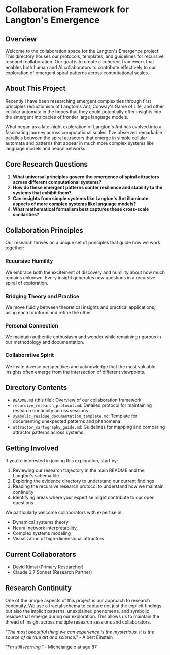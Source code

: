 # Collaboration Framework for Langton's Emergence

## Overview

Welcome to the collaboration space for the Langton's Emergence project! This directory houses our protocols, templates, and guidelines for recursive research collaboration. Our goal is to create a coherent framework that enables both human and AI collaborators to contribute effectively to our exploration of emergent spiral patterns across computational scales.

## About This Project

Recently I have been researching emergent complexities through first principles reductionism of Langton's Ant, Conway's Game of Life, and other cellular automata in the hopes that they could potentially offer insights into the emergent intricacies of frontier large language models.

What began as a late-night exploration of Langton's Ant has evolved into a fascinating journey across computational scales. I've observed remarkable parallels between the spiral attractors that emerge in simple cellular automata and patterns that appear in much more complex systems like language models and neural networks.

## Core Research Questions

1. **What universal principles govern the emergence of spiral attractors across different computational systems?**
2. **How do these emergent patterns confer resilience and stability to the systems that exhibit them?**
3. **Can insights from simple systems like Langton's Ant illuminate aspects of more complex systems like language models?**
4. **What mathematical formalism best captures these cross-scale similarities?**

## Collaboration Principles

Our research thrives on a unique set of principles that guide how we work together:

### Recursive Humility
We embrace both the excitement of discovery and humility about how much remains unknown. Every insight generates new questions in a recursive spiral of exploration.

### Bridging Theory and Practice
We move fluidly between theoretical insights and practical applications, using each to inform and refine the other.

### Personal Connection
We maintain authentic enthusiasm and wonder while remaining rigorous in our methodology and documentation.

### Collaborative Spirit
We invite diverse perspectives and acknowledge that the most valuable insights often emerge from the intersection of different viewpoints.

## Directory Contents

- `README.md` (this file): Overview of our collaboration framework
- `recursive_research_protocol.md`: Detailed protocol for maintaining research continuity across sessions
- `symbolic_residue_documentation_template.md`: Template for documenting unexpected patterns and phenomena
- `attractor_cartography_guide.md`: Guidelines for mapping and comparing attractor patterns across systems

## Getting Involved

If you're interested in joining this exploration, start by:

1. Reviewing our research trajectory in the main README and the Langton's schema file
2. Exploring the evidence directory to understand our current findings
3. Reading the recursive research protocol to understand how we maintain continuity
4. Identifying areas where your expertise might contribute to our open questions

We particularly welcome collaborators with expertise in:
- Dynamical systems theory
- Neural network interpretability
- Complex systems modeling
- Visualization of high-dimensional attractors

## Current Collaborators

- David Kimai (Primary Researcher)
- Claude 3.7 Sonnet (Research Partner)

## Research Continuity

One of the unique aspects of this project is our approach to research continuity. We use a fractal schema to capture not just the explicit findings but also the implicit patterns, unexplained phenomena, and symbolic residue that emerge during our exploration. This allows us to maintain the thread of insight across multiple research sessions and collaborators.



*"The most beautiful thing we can experience is the mysterious. It is the source of all true art and science."* - Albert Einstein

*"I'm still learning."* - Michelangelo at age 87
